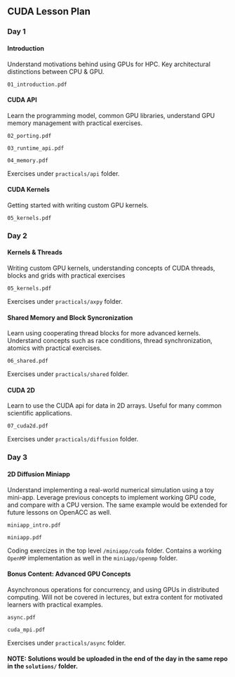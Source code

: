 ## CUDA Lesson Plan

### Day 1

#### Introduction

Understand motivations behind using GPUs for HPC. Key architectural distinctions between CPU & GPU.

`01_introduction.pdf`

#### CUDA API

Learn the programming model, common GPU libraries, understand GPU memory management with practical exercises. 

`02_porting.pdf`

`03_runtime_api.pdf`

`04_memory.pdf`

Exercises under `practicals/api` folder.

#### CUDA Kernels

Getting started with writing custom GPU kernels. 

`05_kernels.pdf`

### Day 2

#### Kernels & Threads

Writing custom GPU kernels, understanding concepts of CUDA threads, blocks and grids with practical exercises  

`05_kernels.pdf`

Exercises under `practicals/axpy` folder.

#### Shared Memory and Block Syncronization

Learn using cooperating thread blocks for more advanced kernels. Understand concepts such as race conditions, thread synchronization, atomics with practical exercises. 

`06_shared.pdf`

Exercises under `practicals/shared` folder.

#### CUDA 2D

Learn to use the CUDA api for data in 2D arrays. Useful for many common scientific applications.

`07_cuda2d.pdf`

Exercises under `practicals/diffusion` folder.

### Day 3

#### 2D Diffusion Miniapp

Understand implementing a real-world numerical simulation using a toy mini-app. Leverage previous concepts to implement working GPU code, and compare with a CPU version. The same example would be extended for future lessons on OpenACC as well.

`miniapp_intro.pdf`

`miniapp.pdf`

Coding exercizes in the top level `/miniapp/cuda` folder. Contains a working `OpenMP` implementation as well in the `miniapp/openmp` folder.

#### Bonus Content: Advanced GPU Concepts

Asynchronous operations for concurrency, and using GPUs in distributed computing. Will not be covered in lectures, but extra content for motivated learners with practical examples. 

`async.pdf`

`cuda_mpi.pdf`

Exercises under `practicals/async` folder.

#### NOTE: Solutions would be uploaded in the end of the day in the same repo in the `solutions/` folder.